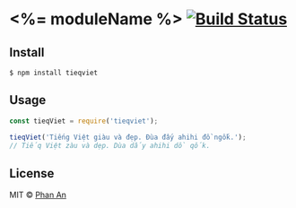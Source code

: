 # <%= moduleName %> [![Build Status](https://travis-ci.org/phanan/tieqviet.svg?branch=master)](https://travis-ci.org/phanan/tieqviet)

>

## Install

```
$ npm install tieqviet
```

## Usage

```js
const tieqViet = require('tieqviet');

tieqViet('Tiếng Việt giàu và đẹp. Đùa đấy ahihi đồ ngốk.');
// Tiếq Việt zàu và dẹp. Dùa dấy ahihi dồ qốk.
```

## License

MIT © [Phan An](https://github.com/phanan)
